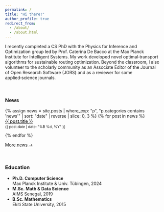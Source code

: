 ```yaml
---
permalink: /
title: "Hi there!"
author_profile: true
redirect_from: 
  - /about/
  - /about.html
---
```


I recently completed a CS PhD with the Physics for Inference and Optimization group led by Prof. Caterina De Bacco at the Max Planck Institute for Intelligent Systems. My work developed novel optimal‑transport algorithms for sustainable routing optimization.
Beyond the classroom, I also volunteer to the scholarly community as an Associate Editor of the Journal of Open Research Software (JORS) and as a reviewer for some applied‑science journals.

<!-- -------------- two‑column section -------------- -->
<div style="display:flex; flex-wrap:wrap; gap:2rem; margin-top:2rem;">

  <!-- ░░ Column 1 — latest 3 news posts ░░ -->
  <div style="flex:1 1 280px;">
    <h3>News</h3>
    <ul style="margin-left:0; padding-left:0; list-style:none;">
      {% assign news = site.posts
         | where_exp: "p", "p.categories contains 'news'"
         | sort: "date"
         | reverse
         | slice: 0, 3 %}
      {% for post in news %}
        <li style="margin-bottom:0.75rem;">
          <a href="{{ post.url | relative_url }}" style="font-weight:500;">
            {{ post.title }}
          </a><br>
          <small>{{ post.date | date: "%B %d, %Y" }}</small>
        </li>
      {% endfor %}
    </ul>
    <a class="btn btn--primary" href="/news/">More news →</a>
  </div>

  <!-- ░░ Column 2 — education summary ░░ -->
  <div style="flex:1 1 280px;">
    <h3>Education</h3>
    <ul style="margin-left:0;">
      <li><strong>Ph.D. Computer Science</strong><br>
          Max Planck Institute &amp; Univ. Tübingen, 2024
      </li>
      <li><strong>M.Sc. Math &amp; Data Science</strong><br>
          AIMS Senegal, 2019
      </li>
      <li><strong>B.Sc. Mathematics</strong><br>
          Ekiti State University, 2015
      </li>
    </ul>
  </div>

</div>
<!-- ------------ end two‑column section ------------ -->

